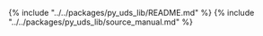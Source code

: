 {% include "../../packages/py_uds_lib/README.md" %}
{% include "../../packages/py_uds_lib/source_manual.md" %}